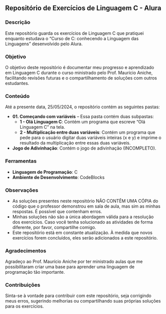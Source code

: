 ## Repositório de Exercícios de Linguagem C - Alura

### Descrição
Este repositório guarda os exercícios de Linguagem C que pratiquei enquanto estudava o “Curso de C: conhecendo a Linguagem das Linguagens” desenvolvido pelo Alura.

### Objetivo
O objetivo deste repositório é documentar meu progresso e aprendizado em Linguagem C durante o curso ministrado pelo Prof. Maurício Aniche, facilitando revisões futuras e o compartilhamento de soluções com outros estudantes.

### Conteúdo
Até a presente data, 25/05/2024, o repositório contém as seguintes pastas:

- **01. Começando com variáveis** – Essa pasta contém duas subpastas:
  - **1 - Olá Linguagem C**: Contém um programa que escreve “Olá Linguagem C” na tela.
  - **2 - Multiplicação entre duas variáveis**: Contém um programa que pede para o usuário digitar duas variáveis inteiras (x e y) e imprime o resultado da multiplicação entre essas duas variáveis.
- **Jogo de Adivinhação**: Contém o jogo de adivinhação (INCOMPLETO).

### Ferramentas
- **Linguagem de Programação**: C
- **Ambiente de Desenvolvimento**: CodeBlocks

### Observações
- As soluções presentes neste repositório NÃO CONTÊM UMA CÓPIA do código que o professor demonstrou em sala de aula, mas sim as minhas respostas. É possível que contenham erros.
- Minhas soluções não são a única abordagem válida para a resolução dos exercícios. Caso você tenha solucionado as atividades de forma diferente, por favor, compartilhe comigo.
- Este repositório está em constante atualização. À medida que novos exercícios forem concluídos, eles serão adicionados a este repositório.

### Agradecimentos
Agradeço ao Prof. Maurício Aniche por ter ministrado aulas que me possibilitaram criar uma base para aprender uma linguagem de programação tão importante.

### Contribuições
Sinta-se à vontade para contribuir com este repositório, seja corrigindo meus erros, sugerindo melhorias ou compartilhando suas próprias soluções para os exercícios.

